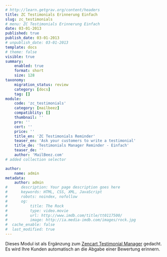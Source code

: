 ```yaml
---
# http://learn.getgrav.org/content/headers
title: ZC Testimonials Erinnerung Einfach
slug: zc_testimonials
# menu: ZC Testimonials Erinnerung Einfach
date: 03-01-2013
published: true
publish_date: 03-01-2013
# unpublish_date: 03-01-2013
template: docs
# theme: false
visible: true
summary:
    enabled: true
    format: short
    size: 128
taxonomy:
    migration_status: review
    category: [docs]
    tag: []
module:
    code: 'zc_testimonials'
    category: [mailbeez]
    compatiblity: []
    thumbnail: ''
    pro: ''
    cert: ''
    price: ''
    title_en: 'ZC Testimonials Reminder'
    teaser_en: 'Ask your customers to write a testimonial'
    title_de: 'Testimonials Manager Reminder - Einfach'
    teaser_de: ''
    author: 'MailBeez.com'
# added collection selector

author:
    name: admin
metadata:
    author: admin
#      description: Your page description goes here
#      keywords: HTML, CSS, XML, JavaScript
#      robots: noindex, nofollow
#      og:
#          title: The Rock
#          type: video.movie
#          url: http://www.imdb.com/title/tt0117500/
#          image: http://ia.media-imdb.com/images/rock.jpg
#  cache_enable: false
#  last_modified: true
---
```


Dieses Modul ist als Ergänzung zum [Zencart Testimonial Manager](http://www.zen-cart.com/downloads.php?do=file&id=299) gedacht. Es wird Ihre Kunden automatisch an die Abgabe einer Bewertung erinnern.
